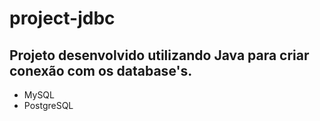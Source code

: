 # project-jdbc

## Projeto desenvolvido utilizando Java para criar conexão com os database's.

* MySQL 
* PostgreSQL
